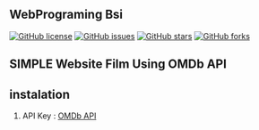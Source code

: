 ## WebPrograming Bsi

[![GitHub license](https://img.shields.io/badge/license-MIT-blue.svg)](https://github.com/isallls/webPrograming/blob/main/LICENSE)
[![GitHub issues](https://img.shields.io/github/issues/Bahrul-Rozak/url-to-code)](https://github.com/isallls/webPrograming/issues)
[![GitHub stars](https://github.com/isallls/webPrograming)](https://github.com/isallls/webPrograming/stargazers)
[![GitHub forks](https://img.shields.io/github/forks/your-username/your-repo-name)](https://github.com/your-username/your-repo-name/network)

## SIMPLE Website Film Using OMDb API

## instalation

1. API Key :
   [OMDb API](https://www.omdbapi.com/)
